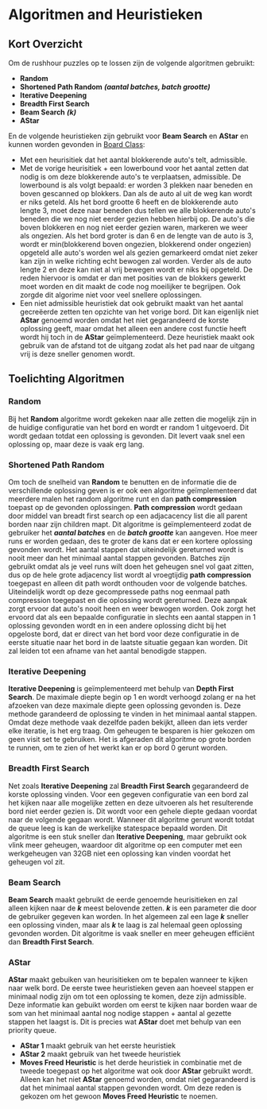 
# Algoritmen and Heuristieken

  

## Kort Overzicht

Om de rushhour puzzles op te lossen zijn de volgende algoritmen gebruikt:

- **Random**
- **Shortened Path Random** ***(aantal batches, batch grootte)***
- **Iterative Deepening**
- **Breadth First Search**
- **Beam Search** ***(k)***
- **AStar**

En de volgende heuristieken zijn gebruikt voor **Beam Search** en **AStar** en kunnen worden gevonden in [Board Class](../classes/board.py):
- Met een heurisitiek dat het aantal blokkerende auto's telt, admissible.
- Met de vorige heurisitiek + een lowerbound voor het aantal zetten dat nodig is om deze blokkerende auto's te verplaatsen, admissible. De lowerbound is als volgt bepaald: er worden 3 plekken naar beneden en boven gescanned op blokkers. Dan als de auto al uit de weg kan wordt er niks geteld. Als het bord grootte 6 heeft en de blokkerende auto lengte 3, moet deze naar beneden dus tellen we alle blokkerende auto's beneden die we nog niet eerder gezien hebben hierbij op. De auto's die boven blokkeren en nog niet eerder gezien waren, markeren we weer als ongezien. Als het bord groter is dan 6 en de lengte van de auto is 3, wordt er min(blokkerend boven ongezien, blokkerend onder ongezien) opgeteld alle auto's worden wel als gezien gemarkeerd omdat niet zeker kan zijn in welke richting echt bewogen zal worden. Verder als de auto lengte 2 en deze kan niet al vrij bewegen wordt er niks bij opgeteld. De reden hiervoor is omdat er dan met posities van de blokkers gewerkt moet worden en dit maakt de code nog moeilijker te begrijpen. Ook zorgde dit algorime niet voor veel snellere oplossingen.
- Een niet admissible heuristiek dat ook gebruikt maakt van het aantal gecreëerde zetten ten opzichte van het vorige bord. Dit kan eigenlijk niet **AStar** genoemd worden omdat het niet gegarandeerd de korste oplossing geeft, maar omdat het alleen een andere cost functie heeft wordt hij toch in de **AStar** geïmplementeerd. Deze heuristiek maakt ook gebruik van de afstand tot de uitgang zodat als het pad naar de uitgang vrij is deze sneller genomen wordt.

  

## Toelichting Algoritmen

### Random

Bij het **Random** algoritme wordt gekeken naar alle zetten die mogelijk zijn in de huidige configuratie van het bord en wordt er random 1 uitgevoerd. Dit wordt gedaan totdat een oplossing is gevonden. Dit levert vaak snel een oplossing op, maar deze is vaak erg lang.

### Shortened Path Random

Om toch de snelheid van **Random** te benutten en de informatie die de verschillende oplossing geven is er ook een algoritme geïmplementeerd dat meerdere malen het random algoritme runt en dan **path compression** toepast op de gevonden oplossingen. **Path compression** wordt gedaan door middel van breadt first search op een adjacacency list die all parent borden naar zijn children mapt. Dit algoritme is geïmplementeerd zodat de gebruiker het ***aantal batches*** en de ***batch grootte*** kan aangeven. Hoe meer runs er worden gedaan, des te groter de kans dat er een kortere oplossing gevonden wordt. Het aantal stappen dat uiteindelijk gereturned wordt is nooit meer dan het minimaal aantal stappen gevonden. Batches zijn gebruikt omdat als je veel runs wilt doen het geheugen snel vol gaat zitten, dus op de hele grote adjacency list wordt al vroegtijdig **path compression** toegepast en alleen dit path wordt onthouden voor de volgende batches. Uiteindelijk wordt op deze gecompressede paths nog eenmaal path compression toegepast en die oplossing wordt gereturned. Deze aanpak zorgt ervoor dat auto's nooit heen en weer bewogen worden. Ook zorgt het ervoord dat als een bepaalde configuratie in slechts een aantal stappen in 1 oplossing gevonden wordt en in een andere oplossing dicht bij het opgeloste bord, dat er direct van het bord voor deze configuratie in de eerste situatie naar het bord in de laatste situatie gegaan kan worden. Dit zal leiden tot een afname van het aantal benodigde stappen.

### Iterative Deepening
**Iterative Deepening** is geïmplementeerd met behulp van **Depth First Search**. De maximale diepte begin op 1 en wordt verhoogd zolang er na het afzoeken van deze maximale diepte geen oplossing gevonden is. Deze methode garandeerd de oplossing te vinden in het minimaal aantal stappen. Omdat deze methode vaak dezelfde paden bekijkt, alleen dan iets verder elke iteratie, is het erg traag. Om geheugen te besparen is hier gekozen om geen visit set te gebruiken. Het is afgeraden dit algoritme op grote borden te runnen, om te zien of het werkt kan er op bord 0 gerunt worden.

### Breadth First Search
Net zoals **Iterative Deepening** zal **Breadth First Search** gegarandeerd de korste oplossing vinden. Voor een gegeven configuratie van een bord zal het kijken naar alle mogelijke zetten en deze uitvoeren als het resulterende bord niet eerder gezien is. Dit wordt voor een gehele diepte gedaan voordat naar de volgende gegaan wordt. Wanneer dit algoritme gerunt wordt totdat de queue leeg is kan de werkelijke statespace bepaald worden. Dit algoritme is een stuk sneller dan **Iterative Deepening**, maar gebruikt ook vlink meer geheugen, waardoor dit algoritme op een computer met een werkgeheugen van 32GB niet een oplossing kan vinden voordat het geheugen vol zit.

### Beam Search
**Beam Search** maakt gebruikt de eerde genoemde heurisitieken en zal alleen kijken naar de ***k*** meest belovende zetten. ***k*** is een parameter die door de gebruiker gegeven kan worden. In het algemeen zal een lage ***k*** sneller een oplossing vinden, maar als ***k*** te laag is zal helemaal geen oplossing gevonden worden. Dit algoritme is vaak sneller en meer geheugen efficiënt dan **Breadth First Search**.

### AStar
**AStar** maakt gebuiken van heurisitieken om te bepalen wanneer te kijken naar welk bord. De eerste twee heuristieken geven aan hoeveel stappen er minimaal nodig zijn om tot een oplossing te komen, deze zijn admissible. Deze informatie kan gebuikt worden om eerst te kijken naar borden waar de som van het minimaal aantal nog nodige stappen + aantal al gezette stappen het laagst is. Dit is precies wat **AStar** doet met behulp van een priority queue.  
 - **AStar 1** maakt gebruik van het eerste heuristiek
 - **AStar 2** maakt gebruik van het tweede heuristiek
 - **Moves Freed Heuristic** is het derde heuristiek in combinatie met de tweede toegepast op het algoritme wat ook door **AStar** gebruikt wordt. Alleen kan het niet **AStar** genoemd worden, omdat niet gegarandeerd is dat het minimaal aantal stappen gevonden wordt. Om deze reden is gekozen om het gewoon **Moves Freed Heuristic** te noemen.
